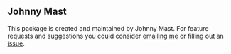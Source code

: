 ## Johnny Mast

This package is created and maintained by Johnny Mast. For feature requests and suggestions
you could consider [emailing me](mailto:mastjohnny@gmail.com) or filling out an [issue](https://github.com/johnnymast/redbox-cli/issues).
